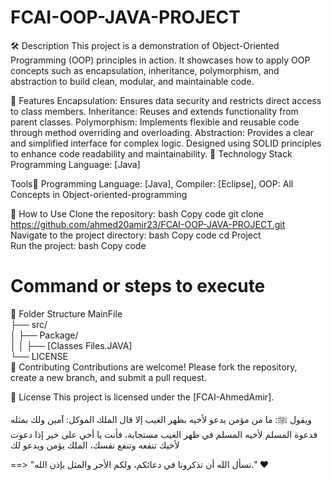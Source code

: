 # FCAI-OOP-JAVA-PROJECT

🛠️ Description
This project is a demonstration of Object-Oriented Programming (OOP) principles in action. It showcases how to apply OOP concepts such as encapsulation, inheritance, polymorphism, and abstraction to build clean, modular, and maintainable code.

📌 Features
Encapsulation: Ensures data security and restricts direct access to class members.
Inheritance: Reuses and extends functionality from parent classes.
Polymorphism: Implements flexible and reusable code through method overriding and overloading.
Abstraction: Provides a clear and simplified interface for complex logic.
Designed using SOLID principles to enhance code readability and maintainability.
🔧 Technology Stack
Programming Language: [Java]

Tools🦯
Programming Language: [Java],
Compiler: [Eclipse],
OOP: All Concepts in Object-oriented-programming

🚀 How to Use
Clone the repository:
bash
Copy code
git clone https://github.com/ahmed20amir23/FCAI-OOP-JAVA-PROJECT.git  
Navigate to the project directory:
bash
Copy code
cd Project  
Run the project:
bash
Copy code
# Command or steps to execute  
📂 Folder Structure
MainFile  
├── src/  
│   ├── Package/  
│   │   ├── [Classes Files.JAVA]    
└── LICENSE  
🌟 Contributing
Contributions are welcome! Please fork the repository, create a new branch, and submit a pull request.

📝 License
This project is licensed under the [FCAI-AhmedAmir].




ويقول ﷺ: ما من مؤمن يدعو لأخيه بظهر الغيب إلا قال الملك الموكل: آمين ولك بمثله فدعوة المسلم لأخيه المسلم في ظهر الغيب مستجابة، فأنت يا أخي على خير إذا دعوت لأخيك تنفعه وتنفع نفسك، الملك يؤمن ويدعو لك 

==> "نسأل الله أن تذكرونا في دعائكم، ولكم الأجر والمثل بإذن الله." ❤️
